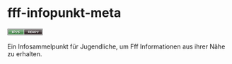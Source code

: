 # fff-infopunkt-meta
![IPv6 ready](/images/button-ipv6-80x15.png)

Ein Infosammelpunkt für Jugendliche, um Fff Informationen aus ihrer Nähe zu erhalten.
